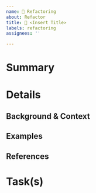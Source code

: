 ```yaml
---
name: 🔧 Refactoring
about: Refactor
title: 🔧 <Insert Title>
labels: refactoring
assignees: ''

---
```


# Summary
<!---
A short description of the planed refactoring (TL;DR)
--->

# Details
<!---
A detailed description about what and how it should be refactored, background, links, context information
and example(s) of how "the refactoring should look".
--->

## Background & Context
<!---
What is the motivation for the refactoring?
Assessment of the refactoring. Pros & cons, solutions and decisions concerning (reasoning) the refactoring.
--->

## Examples
<!---
Examples of how "the refactoring should look".
--->

## References
<!---
Further references to e.g. other information resources like links to specification(s) etc.
--->

# Task(s)
<!---
A task list containing common tasks associated with this kind of issue, but also tasks specific to this issue.

e.g.:
- [ ] Implement/Refactor XYZ
- [ ] Add tests for XYZ
- [ ] Bump version number
- [ ] Update changelog
- [ ] ...
--->